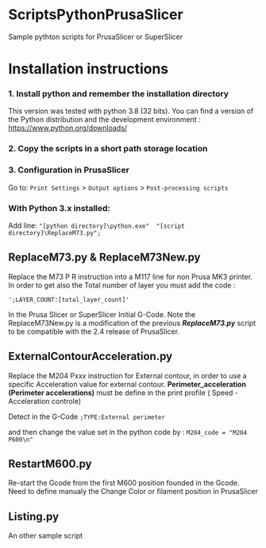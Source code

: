 # ScriptsPythonPrusaSlicer
Sample pythton scripts for PrusaSlicer or SuperSlicer

# Installation instructions

### 1. Install python and remember the installation directory 
This version was tested with python 3.8 (32 bits).
You can find a version of the Python distribution and the development environment : https://www.python.org/downloads/

### 2. Copy the scripts in a short path storage location

### 3. Configuration in PrusaSlicer 
Go to: `Print Settings` > `Output options` > `Post-processing scripts`

### With Python 3.x installed:
Add line: `"[python directory]\python.exe"  "[script directory]\ReplaceM73.py";`


ReplaceM73.py & ReplaceM73New.py
--

Replace the M73 P R instruction into a M117 line for non Prusa MK3 printer. In order to get also the Total number of layer you must add the code :

    ';LAYER_COUNT:[total_layer_count]'

In the Prusa Slicer or SuperSlicer Initial G-Code. Note the ReplaceM73New.py is a modification of the previous ***ReplaceM73.py*** script to be compatible with the 2.4 release of PrusaSlicer.  

ExternalContourAcceleration.py
--

Replace the M204 Pxxx instruction for External contour, in order to use a specific Acceleration value for external contour. **Perimeter_acceleration (Perimeter accelerations)** must be define in the print profile ( Speed - Acceleration controle)

Detect in the G-Code 
`;TYPE:External perimeter`
    
and then change the value set in the python code by :
`M204_code = "M204 P600\n"`


RestartM600.py
--

Re-start the Gcode from the first M600 position founded in the Gcode. Need to define manualy the Change Color or filament position in PrusaSlicer

Listing.py
--

An other sample script
